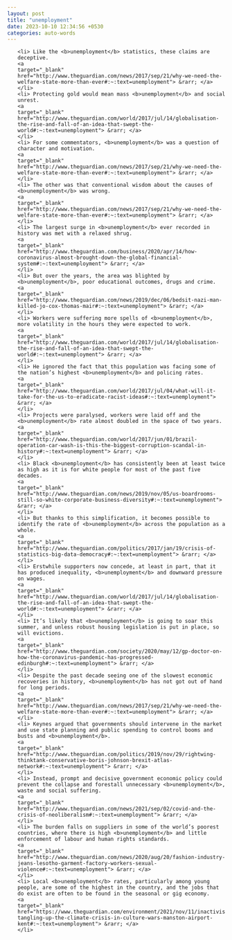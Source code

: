 ```yaml
---
layout: post
title: "unemployment"
date: 2023-10-10 12:34:56 +0530
categories: auto-words
---
```

<ol>

    <li> Like the <b>unemployment</b> statistics, these claims are deceptive.
    <a 
    target="_blank" 
    href="http://www.theguardian.com/news/2017/sep/21/why-we-need-the-welfare-state-more-than-ever#:~:text=unemployment"> &rarr; </a>
    </li>
    <li> Protecting gold would mean mass <b>unemployment</b> and social unrest.
    <a 
    target="_blank" 
    href="http://www.theguardian.com/world/2017/jul/14/globalisation-the-rise-and-fall-of-an-idea-that-swept-the-world#:~:text=unemployment"> &rarr; </a>
    </li>
    <li> For some commentators, <b>unemployment</b> was a question of character and motivation.
    <a 
    target="_blank" 
    href="http://www.theguardian.com/news/2017/sep/21/why-we-need-the-welfare-state-more-than-ever#:~:text=unemployment"> &rarr; </a>
    </li>
    <li> The other was that conventional wisdom about the causes of <b>unemployment</b> was wrong.
    <a 
    target="_blank" 
    href="http://www.theguardian.com/news/2017/sep/21/why-we-need-the-welfare-state-more-than-ever#:~:text=unemployment"> &rarr; </a>
    </li>
    <li> The largest surge in <b>unemployment</b> ever recorded in history was met with a relaxed shrug.
    <a 
    target="_blank" 
    href="http://www.theguardian.com/business/2020/apr/14/how-coronavirus-almost-brought-down-the-global-financial-system#:~:text=unemployment"> &rarr; </a>
    </li>
    <li> But over the years, the area was blighted by <b>unemployment</b>, poor educational outcomes, drugs and crime.
    <a 
    target="_blank" 
    href="http://www.theguardian.com/news/2019/dec/06/bedsit-nazi-man-killed-jo-cox-thomas-mair#:~:text=unemployment"> &rarr; </a>
    </li>
    <li> Workers were suffering more spells of <b>unemployment</b>, more volatility in the hours they were expected to work.
    <a 
    target="_blank" 
    href="http://www.theguardian.com/world/2017/jul/14/globalisation-the-rise-and-fall-of-an-idea-that-swept-the-world#:~:text=unemployment"> &rarr; </a>
    </li>
    <li> He ignored the fact that this population was facing some of the nation’s highest <b>unemployment</b> and policing rates.
    <a 
    target="_blank" 
    href="http://www.theguardian.com/world/2017/jul/04/what-will-it-take-for-the-us-to-eradicate-racist-ideas#:~:text=unemployment"> &rarr; </a>
    </li>
    <li> Projects were paralysed, workers were laid off and the <b>unemployment</b> rate almost doubled in the space of two years.
    <a 
    target="_blank" 
    href="http://www.theguardian.com/world/2017/jun/01/brazil-operation-car-wash-is-this-the-biggest-corruption-scandal-in-history#:~:text=unemployment"> &rarr; </a>
    </li>
    <li> Black <b>unemployment</b> has consistently been at least twice as high as it is for white people for most of the past five decades.
    <a 
    target="_blank" 
    href="http://www.theguardian.com/news/2019/nov/05/us-boardrooms-still-so-white-corporate-business-diversity#:~:text=unemployment"> &rarr; </a>
    </li>
    <li> But thanks to this simplification, it becomes possible to identify the rate of <b>unemployment</b> across the population as a whole.
    <a 
    target="_blank" 
    href="http://www.theguardian.com/politics/2017/jan/19/crisis-of-statistics-big-data-democracy#:~:text=unemployment"> &rarr; </a>
    </li>
    <li> Erstwhile supporters now concede, at least in part, that it has produced inequality, <b>unemployment</b> and downward pressure on wages.
    <a 
    target="_blank" 
    href="http://www.theguardian.com/world/2017/jul/14/globalisation-the-rise-and-fall-of-an-idea-that-swept-the-world#:~:text=unemployment"> &rarr; </a>
    </li>
    <li> It’s likely that <b>unemployment</b> is going to soar this summer, and unless robust housing legislation is put in place, so will evictions.
    <a 
    target="_blank" 
    href="http://www.theguardian.com/society/2020/may/12/gp-doctor-on-how-the-coronavirus-pandemic-has-progressed-edinburgh#:~:text=unemployment"> &rarr; </a>
    </li>
    <li> Despite the past decade seeing one of the slowest economic recoveries in history, <b>unemployment</b> has not got out of hand for long periods.
    <a 
    target="_blank" 
    href="http://www.theguardian.com/news/2017/sep/21/why-we-need-the-welfare-state-more-than-ever#:~:text=unemployment"> &rarr; </a>
    </li>
    <li> Keynes argued that governments should intervene in the market and use state planning and public spending to control booms and busts and <b>unemployment</b>.
    <a 
    target="_blank" 
    href="http://www.theguardian.com/politics/2019/nov/29/rightwing-thinktank-conservative-boris-johnson-brexit-atlas-network#:~:text=unemployment"> &rarr; </a>
    </li>
    <li> Instead, prompt and decisive government economic policy could prevent the collapse and forestall unnecessary <b>unemployment</b>, waste and social suffering.
    <a 
    target="_blank" 
    href="http://www.theguardian.com/news/2021/sep/02/covid-and-the-crisis-of-neoliberalism#:~:text=unemployment"> &rarr; </a>
    </li>
    <li> The burden falls on suppliers in some of the world’s poorest countries, where there is high <b>unemployment</b> and little enforcement of labour and human rights standards.
    <a 
    target="_blank" 
    href="http://www.theguardian.com/news/2020/aug/20/fashion-industry-jeans-lesotho-garment-factory-workers-sexual-violence#:~:text=unemployment"> &rarr; </a>
    </li>
    <li> Local <b>unemployment</b> rates, particularly among young people, are some of the highest in the country, and the jobs that do exist are often to be found in the seasonal or gig economy.
    <a 
    target="_blank" 
    href="https://www.theguardian.com/environment/2021/nov/11/inactivists-tangling-up-the-climate-crisis-in-culture-wars-manston-airport-kent#:~:text=unemployment"> &rarr; </a>
    </li>